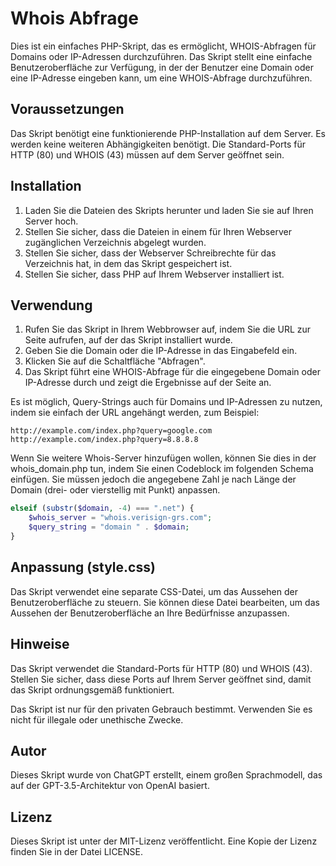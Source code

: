 # Whois Abfrage

Dies ist ein einfaches PHP-Skript, das es ermöglicht, WHOIS-Abfragen für Domains oder IP-Adressen durchzuführen. Das Skript stellt eine einfache Benutzeroberfläche zur Verfügung, in der der Benutzer eine Domain oder eine IP-Adresse eingeben kann, um eine WHOIS-Abfrage durchzuführen.
## Voraussetzungen

Das Skript benötigt eine funktionierende PHP-Installation auf dem Server. Es werden keine weiteren Abhängigkeiten benötigt. Die Standard-Ports für HTTP (80) und WHOIS (43) müssen auf dem Server geöffnet sein.
## Installation

1. Laden Sie die Dateien des Skripts herunter und laden Sie sie auf Ihren Server hoch.
2. Stellen Sie sicher, dass die Dateien in einem für Ihren Webserver zugänglichen Verzeichnis abgelegt wurden.
3. Stellen Sie sicher, dass der Webserver Schreibrechte für das Verzeichnis hat, in dem das Skript gespeichert ist.
4. Stellen Sie sicher, dass PHP auf Ihrem Webserver installiert ist.

## Verwendung

1. Rufen Sie das Skript in Ihrem Webbrowser auf, indem Sie die URL zur Seite aufrufen, auf der das Skript installiert wurde.
2. Geben Sie die Domain oder die IP-Adresse in das Eingabefeld ein.
3. Klicken Sie auf die Schaltfläche "Abfragen".
4. Das Skript führt eine WHOIS-Abfrage für die eingegebene Domain oder IP-Adresse durch und zeigt die Ergebnisse auf der Seite an.

Es ist möglich, Query-Strings auch für Domains und IP-Adressen zu nutzen, indem sie einfach der URL angehängt werden, zum Beispiel:

```
http://example.com/index.php?query=google.com
http://example.com/index.php?query=8.8.8.8
```

Wenn Sie weitere Whois-Server hinzufügen wollen, können Sie dies in der whois_domain.php tun, indem Sie einen Codeblock im folgenden Schema einfügen. Sie müssen jedoch die angegebene Zahl je nach Länge der Domain (drei- oder vierstellig mit Punkt) anpassen.

```php
elseif (substr($domain, -4) === ".net") {
    $whois_server = "whois.verisign-grs.com";
    $query_string = "domain " . $domain;
} 
```
## Anpassung (style.css)

Das Skript verwendet eine separate CSS-Datei, um das Aussehen der Benutzeroberfläche zu steuern. Sie können diese Datei bearbeiten, um das Aussehen der Benutzeroberfläche an Ihre Bedürfnisse anzupassen.
## Hinweise

Das Skript verwendet die Standard-Ports für HTTP (80) und WHOIS (43). Stellen Sie sicher, dass diese Ports auf Ihrem Server geöffnet sind, damit das Skript ordnungsgemäß funktioniert.

Das Skript ist nur für den privaten Gebrauch bestimmt. Verwenden Sie es nicht für illegale oder unethische Zwecke.
## Autor

Dieses Skript wurde von ChatGPT erstellt, einem großen Sprachmodell, das auf der GPT-3.5-Architektur von OpenAI basiert.
## Lizenz

Dieses Skript ist unter der MIT-Lizenz veröffentlicht. Eine Kopie der Lizenz finden Sie in der Datei LICENSE.
